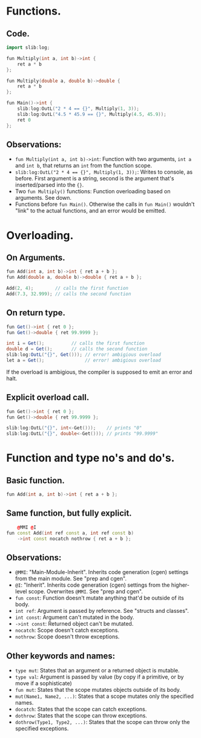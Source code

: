 # Functions.
## Code.
```cpp
import slib:log;

fun Multiply(int a, int b)->int {
    ret a * b
};

fun Multiply(double a, double b)->double {
    ret a * b
};

fun Main()->int {
    slib:log:OutL("2 * 4 == {}", Multiply(1, 3));
    slib:log:OutL("4.5 * 45.9 == {}", Multiply(4.5, 45.9));
    ret 0
};
```

## Observations:
- `fun Multiply(int a, int b)->int`: Function with two arguments, `int a` and `int b`, that returns an `int` from the function scope.
- `slib:log:OutL("2 * 4 == {}", Multiply(1, 3));`: Writes to console, as before. First argument is a string, second is the argument that's inserted/parsed into the `{}`.
- Two `fun Multiply()` functions: Function overloading based on arguments. See down.
- Functions before `fun Main()`. Otherwise the calls in `fun Main()` wouldn't "link" to the actual functions, and an error would be emitted.

# Overloading.
## On Arguments.
```cpp
fun Add(int a, int b)->int { ret a + b };
fun Add(double a, double b)->double { ret a + b };

Add(2, 4);        // calls the first function
Add(7.3, 32.999); // calls the second function
```

## On return type.
```c#
fun Get()->int { ret 0 };
fun Get()->double { ret 99.9999 };

int i = Get();          // calls the first function
double d = Get();       // calls the second function
slib:log:OutL("{}", Get())); // error! ambigious overload
let a = Get();               // error! ambigious overload
```
If the overload is ambigious, the compiler is supposed to emit an error and halt.

## Explicit overload call.
```cpp
fun Get()->int { ret 0 };
fun Get()->double { ret 99.9999 };

slib:log:OutL("{}", int<-Get()));    // prints "0"
slib:log:OutL("{}", double<-Get())); // prints "99.9999"
```

# Function and type no's and do's.
## Basic function.
```cpp
fun Add(int a, int b)->int { ret a + b };
```

## Same function, but fully explicit.
```cpp
    @MMI @I
fun const Add(int ref const a, int ref const b)
    ->int const nocatch nothrow { ret a + b };
```
## Observations:
- `@MMI`: "Main-Module-Inherit". Inherits code generation (cgen) settings from the main module. See "prep and cgen".
- `@I`: "Inherit". Inherits code generation (cgen) settings from the higher-level scope. Overwrites `@MMI`. See "prep and cgen".
- `fun const`: Function doesn't mutate anything that'd be outside of its body.
- `int ref`: Argument is passed by reference. See "structs and classes".
- `int const`: Argument can't mutated in the body.
- `->int const`: Returned object can't be mutated.
- `nocatch`: Scope doesn't catch exceptions.
- `nothrow`: Scope doesn't throw exceptions.

## Other keywords and names:
- `type mut`: States that an argument or a returned object is mutable.
- `type val`: Argument is passed by value (by copy if a primitive, or by move if a sophisticate)
- `fun mut`: States that the scope mutates objects outside of its body.
- `mut(Name1, Name2, ...)`: States that a scope mutates only the specified names.
- `docatch`: States that the scope can catch exceptions.
- `dothrow`: States that the scope can throw exceptions.
- `dothrow(Type1, Type2, ...)`: States that the scope can throw only the specified exceptions.